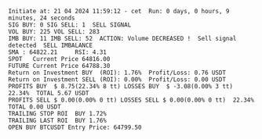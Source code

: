     Initiate at: 21 04 2024 11:59:12 - cet  Run: 0 days, 0 hours, 9 minutes, 24 seconds
    SIG BUY: 0 SIG SELL: 1  SELL SIGNAL
    VOL BUY: 225 VOL SELL: 283
    IMB BUY: 11 IMB SELL: 52  ACTION: Volume DECREASED !  Sell signal detected  SELL IMBALANCE
    SMA : 64822.21     RSI: 4.31
    SPOT   Current Price 64816.00
    FUTURE Current Price 64788.30
    Return on Investment BUY  (ROI): 1.76%  Profit/Loss: 0.76 USDT
    Return on Investment SELL (ROI): 0.00%  Profit/Loss: 0.00 USDT
    PROFITS BUY  $ 8.75(22.34% 8 tt) LOSSES BUY  $ -3.08(0.00% 3 tt)  22.34%  TOTAL 5.67 USDT
    PROFITS SELL $ 0.00(0.00% 0 tt) LOSSES SELL $ 0.00(0.00% 0 tt)  22.34%  TOTAL 0.00 USDT
    TRAILING STOP ROI  BUY 1.72%
    TRAILING LAST ROI  BUY 1.76%
    OPEN BUY BTCUSDT Entry Price: 64799.50
